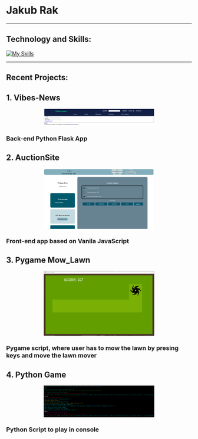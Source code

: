 # Jakub Rak
___
## Technology and Skills:
[![My Skills](https://skillicons.dev/icons?i=py,flask,webpack,docker,js,jquery,css,bootstrap,html,cpp,vscode)](https://skillicons.dev)

---
## Recent Projects:
## 1. Vibes-News
<img src="pics/Vibes.PNG" alt="Auction Site" title="Auction Site" style="display: flex; margin: 0 auto; max-width: 300px;">

### Back-end Python Flask App 
## 2. AuctionSite
<img src="pics/Auction Site.PNG" alt="Auction Site" title="Auction Site" style="display: flex; margin: 0 auto; max-width: 300px;">

### Front-end app based on Vanila JavaScript
## 3. Pygame Mow_Lawn
<img src="pics/Pygame.PNG" alt="Auction Site" title="Auction Site" style="display: flex; margin: 0 auto; max-width: 300px;">

### Pygame script, where user has to mow the lawn by presing keys and move the lawn mover

## 4. Python Game
<img src="pics/game.PNG" alt="Auction Site" title="Auction Site" style="display: flex; margin: 0 auto; max-width: 300px;">

### Python Script to play in console

